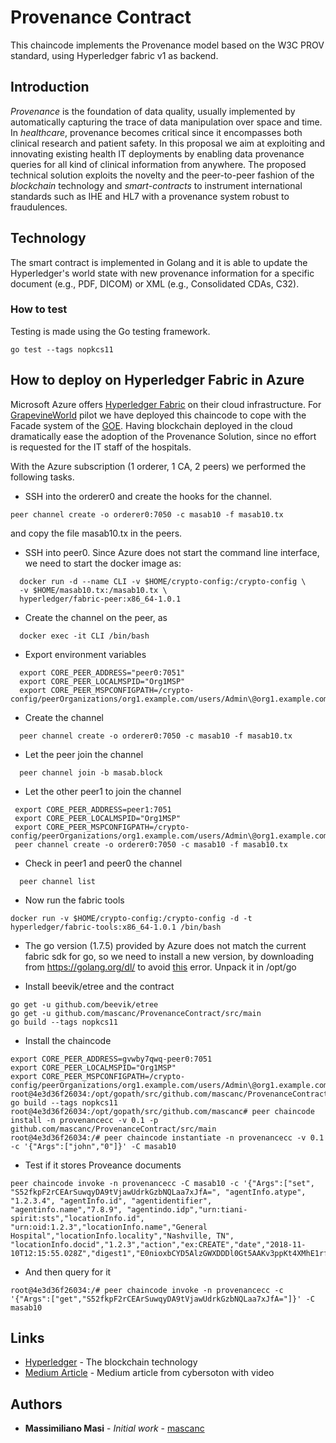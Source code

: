 # Provenance Contract

This chaincode implements the Provenance model based on the W3C PROV standard, using Hyperledger fabric v1 as backend. 

## Introduction

_Provenance_ is the foundation of data quality, usually implemented by automatically capturing the trace of 
data manipulation over space and time. In _healthcare_, provenance becomes critical since it encompasses both 
clinical research and patient safety. In this proposal we aim at exploiting and innovating existing health IT 
deployments by enabling data provenance queries for all kind of clinical information from anywhere. 
The proposed technical solution exploits the novelty and the peer-to-peer fashion of the _blockchain_ technology and 
_smart-contracts_ to instrument international standards such as IHE and HL7 with a provenance system robust to fraudulences. 

## Technology

The smart contract is implemented in Golang and it is able to update the Hyperledger's world state with new provenance
information for a specific document (e.g., PDF, DICOM) or XML (e.g., Consolidated CDAs, C32). 

### How to test

Testing is made using the Go testing framework.

```
go test --tags nopkcs11
```

## How to deploy on Hyperledger Fabric in Azure

Microsoft Azure offers [Hyperledger Fabric](https://azuremarketplace.microsoft.com/en-us/marketplace/apps/microsoft-azure-blockchain.azure-blockchain-hyperledger-fabric?tab=Overview) on their cloud infrastructure. For [GrapevineWorld](http://www.grapevineworldtoken.io) pilot we have deployed this chaincode to cope with the Facade system of the [GOE](http://github.com/GrapevineWorld/GOE). Having blockchain deployed in the cloud dramatically ease the adoption of the Provenance Solution, since no effort is requested for the IT staff of the hospitals.


With the Azure subscription (1 orderer, 1 CA, 2 peers) we performed the following tasks. 
* SSH into the orderer0 and create the hooks for the channel. 
```
peer channel create -o orderer0:7050 -c masab10 -f masab10.tx 
```
and copy the file masab10.tx in the peers. 

* SSH into peer0. Since Azure does not start the command line interface, we need to start the docker image as: 
```
  docker run -d --name CLI -v $HOME/crypto-config:/crypto-config \
  -v $HOME/masab10.tx:/masab10.tx \
  hyperledger/fabric-peer:x86_64-1.0.1 
  ```
* Create the channel on the peer, as 
```
  docker exec -it CLI /bin/bash 
```
* Export environment variables

```
  export CORE_PEER_ADDRESS="peer0:7051"
  export CORE_PEER_LOCALMSPID="Org1MSP"
  export CORE_PEER_MSPCONFIGPATH=/crypto-config/peerOrganizations/org1.example.com/users/Admin\@org1.example.com/msp
```
* Create the channel
```
  peer channel create -o orderer0:7050 -c masab10 -f masab10.tx
```

* Let the peer join the channel
```
  peer channel join -b masab.block
```

* Let the other peer1 to join the channel
```
 export CORE_PEER_ADDRESS=peer1:7051
 export CORE_PEER_LOCALMSPID="Org1MSP"
 export CORE_PEER_MSPCONFIGPATH=/crypto-config/peerOrganizations/org1.example.com/users/Admin\@org1.example.com/msp
 peer channel create -o orderer0:7050 -c masab10 -f masab10.tx
```

* Check in peer1 and peer0 the channel

```
  peer channel list 
```

* Now run the fabric tools 
```
docker run -v $HOME/crypto-config:/crypto-config -d -t hyperledger/fabric-tools:x86_64-1.0.1 /bin/bash
```

* The go version (1.7.5) provided by Azure does not match the current fabric sdk for go, so we need to install a new version, by downloading from https://golang.org/dl/ to avoid [this](https://stackoverflow.com/questions/49905951/hyperledger-install-failure-bccsp-factory-pluginfactory-go122-cannot-find-pac) error. Unpack it in /opt/go

* Install beevik/etree and the contract

```
go get -u github.com/beevik/etree
go get -u github.com/mascanc/ProvenanceContract/src/main
go build --tags nopkcs11
```
* Install the chaincode
```
export CORE_PEER_ADDRESS=gvwby7qwq-peer0:7051
export CORE_PEER_LOCALMSPID="Org1MSP"
export CORE_PEER_MSPCONFIGPATH=/crypto-config/peerOrganizations/org1.example.com/users/Admin\@org1.example.com/msp/
root@4e3d36f26034:/opt/gopath/src/github.com/mascanc/ProvenanceContract/src/main# go build --tags nopkcs11
root@4e3d36f26034:/opt/gopath/src/github.com/mascanc# peer chaincode install -n provenancecc -v 0.1 -p github.com/mascanc/ProvenanceContract/src/main
root@4e3d36f26034:/# peer chaincode instantiate -n provenancecc -v 0.1 -c '{"Args":["john","0"]}' -C masab10

```
* Test if it stores Proveance documents
```
peer chaincode invoke -n provenancecc -C masab10 -c '{"Args":["set", "S52fkpF2rCEArSuwqyDA9tVjawUdrkGzbNQLaa7xJfA=", "agentInfo.atype", "1.2.3.4", "agentInfo.id", "agentidentifier", "agentinfo.name","7.8.9", "agentindo.idp","urn:tiani-spirit:sts","locationInfo.id", "urn:oid:1.2.3","locationInfo.name","General Hospital","locationInfo.locality","Nashville, TN", "locationInfo.docid","1.2.3","action","ex:CREATE","date","2018-11-10T12:15:55.028Z","digest1","E0nioxbCYD5AlzGWXDDDl0Gt5AAKv3ppKt4XMhE1rfo","digest3","xLrbWN5QJBJUAsdevfrxGlN3o0p8VZMnFFnV9iMll5o"]}'
```
* And then query for it
```
root@4e3d36f26034:/# peer chaincode invoke -n provenancecc -c '{"Args":["get","S52fkpF2rCEArSuwqyDA9tVjawUdrkGzbNQLaa7xJfA="]}' -C masab10
```

## Links

* [Hyperledger](http://www.hyperledger.org) - The blockchain technology
* [Medium Article](https://medium.com/cybersoton/decentralised-provenance-for-healthcare-exchange-services-b900cd96136c) - Medium article from cybersoton with video

## Authors

* **Massimiliano Masi** - *Initial work* - [mascanc](https://github.com/mascanc)
